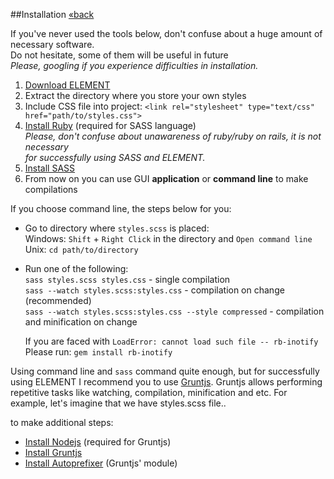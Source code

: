 ##Installation [&laquo;back](https://github.com/kalopsia/element/blob/master/docs/0_preface.md)

If you've never used the tools below, don't confuse about a huge amount of necessary software.<br/>
Do not hesitate, some of them will be useful in future<br/>
*Please, googling if you experience difficulties in installation.*

1. [Download ELEMENT](https://github.com/kalopsia/element/archive/master.zip)
2. Extract the directory where you store your own styles
3. Include CSS file into project: ``<link rel="stylesheet" type="text/css" href="path/to/styles.css">``
4. [Install Ruby](https://www.ruby-lang.org/en/installation/) (required for SASS language)<br/>
	*Please, don't confuse about unawareness of ruby/ruby on rails, it is not necessary*<br/> *for successfully using SASS and ELEMENT.*
5. [Install SASS](http://sass-lang.com/install)
6. From now on you can use GUI **application** or **command line** to make compilations

If you choose command line, the steps below for you:

* Go to directory where ``styles.scss`` is placed:<br/>
	Windows: ``Shift`` + ``Right Click`` in the directory and ``Open command line``<br/>
	Unix: ``cd path/to/directory``
* Run one of the following:<br/>
	``sass styles.scss styles.css`` - single compilation<br/>
	``sass --watch styles.scss:styles.css`` - compilation on change (recommended)<br/>
	``sass --watch styles.scss:styles.css --style compressed`` - compilation and minification on change<br/>

	If you are faced with ``LoadError: cannot load such file -- rb-inotify``<br/>
	Please run: ``gem install rb-inotify``

Using command line and ``sass`` command quite enough, but for successfully using ELEMENT I recommend you to use [Gruntjs](http://gruntjs.com/getting-started). Gruntjs allows performing repetitive tasks like watching, compilation, minification and etc. For example, let's imagine that we have styles.scss file..

to make additional steps:
* [Install Nodejs](http://nodejs.org/download/) (required for Gruntjs)
* [Install Gruntjs](http://gruntjs.com/getting-started)
* [Install Autoprefixer](https://github.com/nDmitry/grunt-autoprefixer) (Gruntjs' module)
